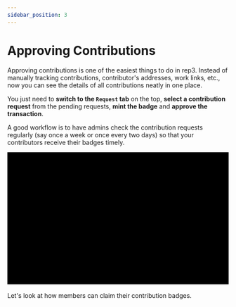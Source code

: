 ```yaml
---
sidebar_position: 3
---
```


# Approving Contributions

Approving contributions is one of the easiest things to do in rep3. Instead of manually tracking contributions, contributor's addresses, work links, etc., now you can see the details of all contributions neatly in one place.

You just need to **switch to the `Request` tab** on the top, **select a contribution request** from the pending requests, **mint the badge** and **approve the transaction**.

A good workflow is to have admins check the contribution requests regularly (say once a week or once every two days) so that your contributors receive their badges timely.

![](../img/010-approve_contribution_request.gif)

Let's look at how members can claim their contribution badges.